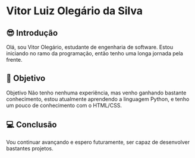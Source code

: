 #  Vitor Luiz Olegário da Silva


## 😎 Introdução
Olá, sou Vitor Olegário, estudante de engenharia de software. Estou iniciando no ramo da programação, então tenho uma longa jornada pela frente.


## 🔎 Objetivo
Objetivo
Não tenho nenhuma experiência, mas venho ganhando bastante conhecimento, estou atualmente aprendendo a linguagem Python, e tenho um pouco de conhecimento com o HTML/CSS. 

## 💻 Conclusão
Vou continuar avançando e espero futuramente, ser capaz de desenvolver bastantes projetos.
